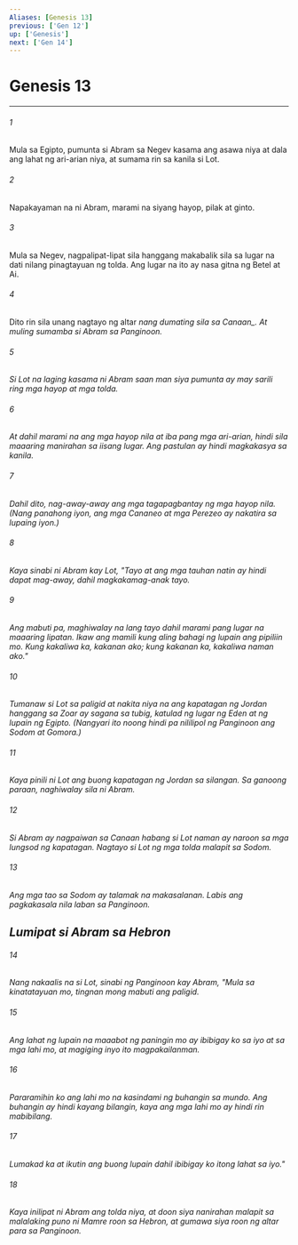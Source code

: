 ```yaml
---
Aliases: [Genesis 13]
previous: ['Gen 12']
up: ['Genesis']
next: ['Gen 14']
---
```

# Genesis 13

***






















###### 1 










Mula sa Egipto, pumunta si Abram sa Negev kasama ang asawa niya at dala ang lahat ng ari-arian niya, at sumama rin sa kanila si Lot. 





















###### 2 










Napakayaman na ni Abram, marami na siyang hayop, pilak at ginto. 





















###### 3 










Mula sa Negev, nagpalipat-lipat sila hanggang makabalik sila sa lugar na dati nilang pinagtayuan ng tolda. Ang lugar na ito ay nasa gitna ng Betel at Ai. 





















###### 4 










Dito rin sila unang nagtayo ng altar <i class="trans-change">nang dumating sila sa Canaan_. At muling sumamba si Abram sa Panginoon. 





















###### 5 










Si Lot na laging kasama ni Abram saan man siya pumunta ay may sarili ring mga hayop at mga tolda. 





















###### 6 










At dahil marami na ang mga hayop nila at iba pang mga ari-arian, hindi sila maaaring manirahan sa iisang lugar. Ang pastulan ay hindi magkakasya sa kanila. 





















###### 7 










Dahil dito, nag-away-away ang mga tagapagbantay ng mga hayop nila. (Nang panahong iyon, ang mga Cananeo at mga Perezeo ay nakatira sa lupaing iyon.) 





















###### 8 










Kaya sinabi ni Abram kay Lot, "Tayo at ang mga tauhan natin ay hindi dapat mag-away, dahil magkakamag-anak tayo. 





















###### 9 










Ang mabuti pa, maghiwalay na lang tayo dahil marami pang lugar na maaaring lipatan. Ikaw ang mamili kung aling bahagi ng lupain ang pipiliin mo. Kung kakaliwa ka, kakanan ako; kung kakanan ka, kakaliwa naman ako." 





















###### 10 










Tumanaw si Lot sa paligid at nakita niya na ang kapatagan ng Jordan hanggang sa Zoar ay sagana sa tubig, katulad ng lugar ng Eden at ng lupain ng Egipto. (Nangyari ito noong hindi pa nililipol ng Panginoon ang Sodom at Gomora.) 





















###### 11 










Kaya pinili ni Lot ang buong kapatagan ng Jordan sa silangan. Sa ganoong paraan, naghiwalay sila ni Abram. 





















###### 12 










Si Abram ay nagpaiwan sa Canaan habang si Lot naman ay naroon sa mga lungsod ng kapatagan. Nagtayo si Lot ng mga tolda malapit sa Sodom. 





















###### 13 










Ang mga tao sa Sodom ay talamak na makasalanan. Labis ang pagkakasala nila laban sa Panginoon.

## Lumipat si Abram sa Hebron 





















###### 14 










Nang nakaalis na si Lot, sinabi ng Panginoon kay Abram, "Mula sa kinatatayuan mo, tingnan mong mabuti ang paligid. 





















###### 15 










Ang lahat ng lupain na maaabot ng paningin mo ay ibibigay ko sa iyo at sa mga lahi mo, at magiging inyo ito magpakailanman. 





















###### 16 










Pararamihin ko ang lahi mo na kasindami ng buhangin sa mundo. Ang buhangin ay hindi kayang bilangin, kaya ang mga lahi mo ay hindi rin mabibilang. 





















###### 17 










Lumakad ka at ikutin ang buong lupain dahil ibibigay ko itong lahat sa iyo." 





















###### 18 










Kaya inilipat ni Abram ang tolda niya, at doon siya nanirahan malapit sa malalaking puno ni Mamre roon sa Hebron, at gumawa siya roon ng altar para sa Panginoon.
